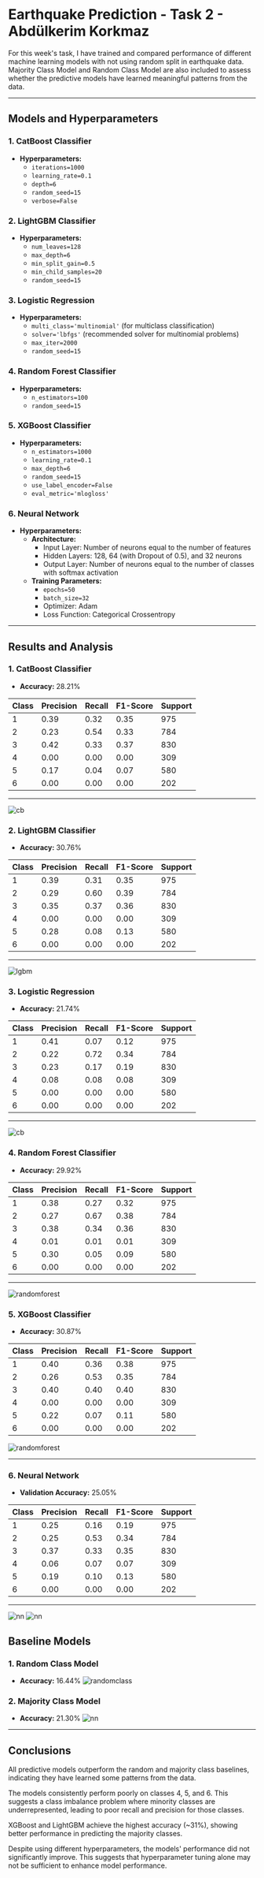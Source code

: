# Earthquake Prediction - Task 2 - Abdülkerim Korkmaz

For this week's task, I have trained and compared performance of different machine learning models with not using random split in earthquake data. Majority Class Model and Random Class Model are also included to assess whether the predictive models have learned meaningful patterns from the data.

---

## **Models and Hyperparameters**

### **1. CatBoost Classifier**
- **Hyperparameters:**
  - `iterations=1000`
  - `learning_rate=0.1`
  - `depth=6`
  - `random_seed=15`
  - `verbose=False`

### **2. LightGBM Classifier**
- **Hyperparameters:**
  - `num_leaves=128`
  - `max_depth=6`
  - `min_split_gain=0.5`
  - `min_child_samples=20`
  - `random_seed=15`

### **3. Logistic Regression**
- **Hyperparameters:**
  - `multi_class='multinomial'` (for multiclass classification)
  - `solver='lbfgs'` (recommended solver for multinomial problems)
  - `max_iter=2000`
  - `random_seed=15`

### **4. Random Forest Classifier**
- **Hyperparameters:**
  - `n_estimators=100`
  - `random_seed=15`

### **5. XGBoost Classifier**
- **Hyperparameters:**
  - `n_estimators=1000`
  - `learning_rate=0.1`
  - `max_depth=6`
  - `random_seed=15`
  - `use_label_encoder=False`
  - `eval_metric='mlogloss'`

### **6. Neural Network**
- **Hyperparameters:**
  - **Architecture:**
    - Input Layer: Number of neurons equal to the number of features
    - Hidden Layers: 128, 64 (with Dropout of 0.5), and 32 neurons
    - Output Layer: Number of neurons equal to the number of classes with softmax activation
  - **Training Parameters:**
    - `epochs=50`
    - `batch_size=32`
    - Optimizer: Adam
    - Loss Function: Categorical Crossentropy

---

## **Results and Analysis**

### **1. CatBoost Classifier**
- **Accuracy:** 28.21%

| **Class** | **Precision** | **Recall** | **F1-Score** | **Support** |
|-----------|---------------|------------|--------------|-------------|
| 1         | 0.39          | 0.32       | 0.35         | 975         |
| 2         | 0.23          | 0.54       | 0.33         | 784         |
| 3         | 0.42          | 0.33       | 0.37         | 830         |
| 4         | 0.00          | 0.00       | 0.00         | 309         |
| 5         | 0.17          | 0.04       | 0.07         | 580         |
| 6         | 0.00          | 0.00       | 0.00         | 202         |

---
![cb](https://github.com/user-attachments/assets/e82a2401-be03-483a-8eb2-2a9ccfffa76d)

### **2. LightGBM Classifier**
- **Accuracy:** 30.76%

| **Class** | **Precision** | **Recall** | **F1-Score** | **Support** |
|-----------|---------------|------------|--------------|-------------|
| 1         | 0.39          | 0.31       | 0.35         | 975         |
| 2         | 0.29          | 0.60       | 0.39         | 784         |
| 3         | 0.35          | 0.37       | 0.36         | 830         |
| 4         | 0.00          | 0.00       | 0.00         | 309         |
| 5         | 0.28          | 0.08       | 0.13         | 580         |
| 6         | 0.00          | 0.00       | 0.00         | 202         |

---
![lgbm](https://github.com/user-attachments/assets/82b2c635-af01-4ba3-89d3-4e5a7706b534)

### **3. Logistic Regression**
- **Accuracy:** 21.74%

| **Class** | **Precision** | **Recall** | **F1-Score** | **Support** |
|-----------|---------------|------------|--------------|-------------|
| 1         | 0.41          | 0.07       | 0.12         | 975         |
| 2         | 0.22          | 0.72       | 0.34         | 784         |
| 3         | 0.23          | 0.17       | 0.19         | 830         |
| 4         | 0.08          | 0.08       | 0.08         | 309         |
| 5         | 0.00          | 0.00       | 0.00         | 580         |
| 6         | 0.00          | 0.00       | 0.00         | 202         |

---
![cb](https://github.com/user-attachments/assets/e82a2401-be03-483a-8eb2-2a9ccfffa76d)

### **4. Random Forest Classifier**
- **Accuracy:** 29.92%

| **Class** | **Precision** | **Recall** | **F1-Score** | **Support** |
|-----------|---------------|------------|--------------|-------------|
| 1         | 0.38          | 0.27       | 0.32         | 975         |
| 2         | 0.27          | 0.67       | 0.38         | 784         |
| 3         | 0.38          | 0.34       | 0.36         | 830         |
| 4         | 0.01          | 0.01       | 0.01         | 309         |
| 5         | 0.30          | 0.05       | 0.09         | 580         |
| 6         | 0.00          | 0.00       | 0.00         | 202         |

---
![randomforest](https://github.com/user-attachments/assets/7c957586-1c39-4070-8531-484a1c003ca9)

### **5. XGBoost Classifier**
- **Accuracy:** 30.87%

| **Class** | **Precision** | **Recall** | **F1-Score** | **Support** |
|-----------|---------------|------------|--------------|-------------|
| 1         | 0.40          | 0.36       | 0.38         | 975         |
| 2         | 0.26          | 0.53       | 0.35         | 784         |
| 3         | 0.40          | 0.40       | 0.40         | 830         |
| 4         | 0.00          | 0.00       | 0.00         | 309         |
| 5         | 0.22          | 0.07       | 0.11         | 580         |
| 6         | 0.00          | 0.00       | 0.00         | 202         |
![randomforest](https://github.com/user-attachments/assets/1bb4c1ce-2822-4180-a9d6-c9e57df53069)

---

### **6. Neural Network**
- **Validation Accuracy:** 25.05%

| **Class** | **Precision** | **Recall** | **F1-Score** | **Support** |
|-----------|---------------|------------|--------------|-------------|
| 1         | 0.25          | 0.16       | 0.19         | 975         |
| 2         | 0.25          | 0.53       | 0.34         | 784         |
| 3         | 0.37          | 0.33       | 0.35         | 830         |
| 4         | 0.06          | 0.07       | 0.07         | 309         |
| 5         | 0.19          | 0.10       | 0.13         | 580         |
| 6         | 0.00          | 0.00       | 0.00         | 202         |

---
![nn](https://github.com/user-attachments/assets/a22d13fa-3dba-44df-829c-5835d261004b)
![nn](https://github.com/user-attachments/assets/74187bd0-8236-422f-ad44-020ceeeda0bd)
## **Baseline Models**

### **1. Random Class Model**
- **Accuracy:** 16.44%
![randomclass](https://github.com/user-attachments/assets/cec7f5f2-22e5-46ed-84ac-468f1225d190)

### **2. Majority Class Model**
- **Accuracy:** 21.30%
![nn](https://github.com/user-attachments/assets/982c10b0-17a3-4e97-b3c4-ba9ae648e82c)

---

## **Conclusions**
All predictive models outperform the random and majority class baselines, indicating they have learned some patterns from the data.

The models consistently perform poorly on classes 4, 5, and 6. This suggests a class imbalance problem where minority classes are underrepresented, leading to poor recall and precision for those classes.

XGBoost and LightGBM achieve the highest accuracy (~31%), showing better performance in predicting the majority classes.

Despite using different hyperparameters, the models' performance did not significantly improve. This suggests that hyperparameter tuning alone may not be sufficient to enhance model performance.


